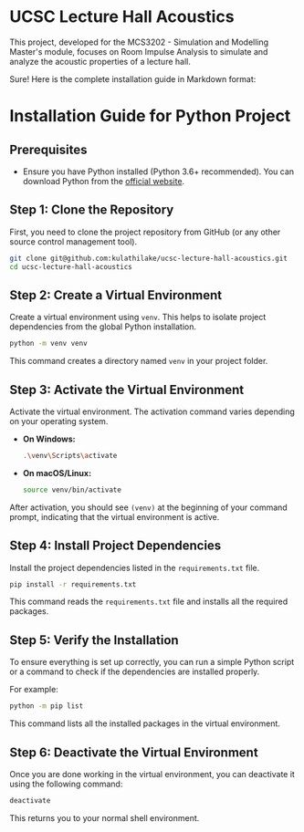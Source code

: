 # UCSC Lecture Hall Acoustics
This project, developed for the MCS3202 - Simulation and Modelling Master's module, focuses on Room Impulse Analysis to simulate and analyze the acoustic properties of a lecture hall. 

Sure! Here is the complete installation guide in Markdown format:

# Installation Guide for Python Project

## Prerequisites
- Ensure you have Python installed (Python 3.6+ recommended). You can download Python from the [official website](https://www.python.org/downloads/).

## Step 1: Clone the Repository
First, you need to clone the project repository from GitHub (or any other source control management tool).

```sh
git clone git@github.com:kulathilake/ucsc-lecture-hall-acoustics.git
cd ucsc-lecture-hall-acoustics
```

## Step 2: Create a Virtual Environment
Create a virtual environment using `venv`. This helps to isolate project dependencies from the global Python installation.

```sh
python -m venv venv
```

This command creates a directory named `venv` in your project folder.

## Step 3: Activate the Virtual Environment
Activate the virtual environment. The activation command varies depending on your operating system.

- **On Windows:**

  ```sh
  .\venv\Scripts\activate
  ```

- **On macOS/Linux:**

  ```sh
  source venv/bin/activate
  ```

After activation, you should see `(venv)` at the beginning of your command prompt, indicating that the virtual environment is active.

## Step 4: Install Project Dependencies
Install the project dependencies listed in the `requirements.txt` file.

```sh
pip install -r requirements.txt
```

This command reads the `requirements.txt` file and installs all the required packages.

## Step 5: Verify the Installation
To ensure everything is set up correctly, you can run a simple Python script or a command to check if the dependencies are installed properly.

For example:

```sh
python -m pip list
```

This command lists all the installed packages in the virtual environment.

## Step 6: Deactivate the Virtual Environment
Once you are done working in the virtual environment, you can deactivate it using the following command:

```sh
deactivate
```

This returns you to your normal shell environment.
